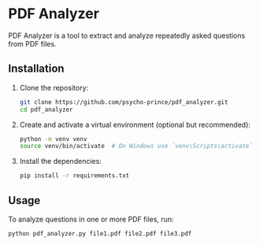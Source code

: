 
# PDF Analyzer

PDF Analyzer is a tool to extract and analyze repeatedly asked questions from PDF files.

## Installation

1. Clone the repository:
    ```sh
    git clone https://github.com/psycho-prince/pdf_analyzer.git
    cd pdf_analyzer
    ```

2. Create and activate a virtual environment (optional but recommended):
    ```sh
    python -m venv venv
    source venv/bin/activate  # On Windows use `venv\Scripts\activate`
    ```

3. Install the dependencies:
    ```sh
    pip install -r requirements.txt
    ```

## Usage

To analyze questions in one or more PDF files, run:
```sh
python pdf_analyzer.py file1.pdf file2.pdf file3.pdf
